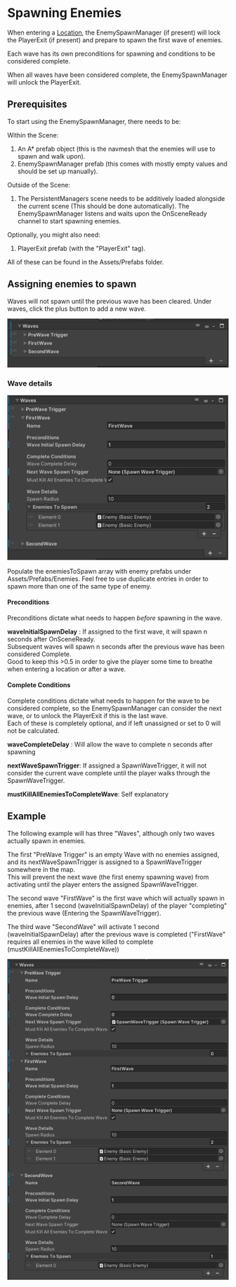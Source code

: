 # Spawning Enemies

When entering a [Location](), the EnemySpawnManager (if present) will lock the PlayerExit (if present) and prepare to spawn the first wave of enemies.

Each wave has its own preconditions for spawning and conditions to be considered complete.

When all waves have been considered complete, the EnemySpawnManager will unlock the PlayerExit.

## Prerequisites
To start using the EnemySpawnManager, there needs to be:

Within the Scene:
1)  An A* prefab object (this is the navmesh that the enemies will use to spawn and walk upon).
2)  EnemySpawnManager prefab (this comes with mostly empty values and should be set up manually).

Outside of the Scene:
1) The PersistentManagers scene needs to be additively loaded alongside the current scene (This should be done automatically). The EnemySpawnManager listens and waits upon the OnSceneReady channel to start spawning enemies.

Optionally, you might also need:
1) PlayerExit prefab (with the "PlayerExit" tag).

All of these can be found in the Assets/Prefabs folder.

## Assigning enemies to spawn

Waves will not spawn until the previous wave has been cleared.
Under waves, click the plus button to add a new wave.

![waves](../resources/SpawningEnemies/SpawningEnemies_Waves.png)



### Wave details
![wave details](../resources/SpawningEnemies/wave_details.png)

Populate the enemiesToSpawn array with enemy prefabs under Assets/Prefabs/Enemies.
Feel free to use duplicate entries in order to spawn more than one of the same type of enemy.

#### Preconditions
Preconditions dictate what needs to happen _before_ spawning in the wave.

__waveInitialSpawnDelay__ : If assigned to the first wave, it will spawn n seconds after OnSceneReady.\
Subsequent waves will spawn n seconds after the previous wave has been considered Complete.\
Good to keep this >0.5 in order to give the player some time to breathe when entering a location or after a wave.

#### Complete Conditions
Complete conditions dictate what needs to happen for the wave to be considered complete, so the EnemySpawnManager can consider the next wave, or to unlock the PlayerExit if this is the last wave.\
Each of these is completely optional, and if left unassigned or set to 0 will not be calculated.

__waveCompleteDelay__ : Will allow the wave to complete n seconds after spawning

__nextWaveSpawnTrigger__: If assigned a SpawnWaveTrigger, it will not consider the current wave complete until the player walks through the SpawnWaveTrigger.

__mustKillAllEnemiesToCompleteWave__: Self explanatory


## Example
The following example will has three "Waves", although only two waves actually spawn in enemies.

The first "PreWave Trigger" is an empty Wave with no enemies assigned, and its nextWaveSpawnTrigger is assigned to a SpawnWaveTrigger somewhere in the map.\
This will prevent the next wave (the first enemy spawning wave) from activating until the player enters the assigned SpawnWaveTrigger.

The second wave "FirstWave" is the first wave which will actually spawn in enemies, after 1 second (waveInitialSpawnDelay) of the player "completing" the previous wave (Entering the SpawnWaveTrigger).

The third wave "SecondWave" will activate 1 second (waveInitialSpawnDelay) after the previous wave is completed ("FirstWave" requires all enemies in the wave killed to complete (mustKillAllEnemiesToCompleteWave))

![Example](../resources/SpawningEnemies/waves_example.png)
